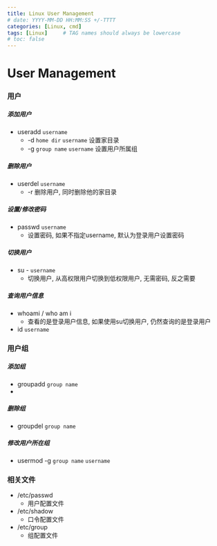 ```yaml
---
title: Linux User Management
# date: YYYY-MM-DD HH:MM:SS +/-TTTT
categories: [Linux, cmd]
tags: [Linux]     # TAG names should always be lowercase
# toc: false
---
```


# User Management

### 用户
##### 添加用户
- useradd `username`
  - -d `home dir` `username` 设置家目录
  - -g `group name` `username` 设置用户所属组

##### 删除用户
- userdel `username`
  - -r 删除用户, 同时删除他的家目录

##### 设置/修改密码
- passwd `username`
  - 设置密码, 如果不指定username, 默认为登录用户设置密码

##### 切换用户
- su - `username`
  - 切换用户, 从高权限用户切换到低权限用户, 无需密码, 反之需要

##### 查询用户信息
- whoami / who am i
  - 查看的是登录用户信息, 如果使用su切换用户, 仍然查询的是登录用户
- id `username`


### 用户组
##### 添加组
- groupadd `group name`
- 
##### 删除组
- groupdel `group name`

##### 修改用户所在组
- usermod -g `group name` `username`


### 相关文件
- /etc/passwd
  - 用户配置文件
- /etc/shadow
  - 口令配置文件
- /etc/group
  - 组配置文件